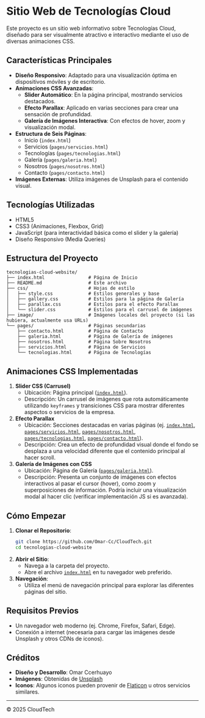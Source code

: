 # Sitio Web de Tecnologías Cloud

Este proyecto es un sitio web informativo sobre Tecnologías Cloud, diseñado para ser visualmente atractivo e interactivo mediante el uso de diversas animaciones CSS.

## Características Principales

*   **Diseño Responsivo**: Adaptado para una visualización óptima en dispositivos móviles y de escritorio.
*   **Animaciones CSS Avanzadas**:
    *   **Slider Automático**: En la página principal, mostrando servicios destacados.
    *   **Efecto Parallax**: Aplicado en varias secciones para crear una sensación de profundidad.
    *   **Galería de Imágenes Interactiva**: Con efectos de hover, zoom y visualización modal.
*   **Estructura de Seis Páginas**:
    *   Inicio (`index.html`)
    *   Servicios (`pages/servicios.html`)
    *   Tecnologías (`pages/tecnologias.html`)
    *   Galería (`pages/galeria.html`)
    *   Nosotros (`pages/nosotros.html`)
    *   Contacto (`pages/contacto.html`)
*   **Imágenes Externas**: Utiliza imágenes de Unsplash para el contenido visual.

## Tecnologías Utilizadas

*   HTML5
*   CSS3 (Animaciones, Flexbox, Grid)
*   JavaScript (para interactividad básica como el slider y la galería)
*   Diseño Responsivo (Media Queries)

## Estructura del Proyecto

```
tecnologias-cloud-website/
├── index.html                # Página de Inicio
├── README.md                 # Este archivo
├── css/                      # Hojas de estilo
│   ├── style.css             # Estilos generales y base
│   ├── gallery.css           # Estilos para la página de Galería
│   ├── parallax.css          # Estilos para el efecto Parallax
│   └── slider.css            # Estilos para el carrusel de imágenes
├── image/                    # Imágenes locales del proyecto (si las hubiera, actualmente usa URLs)
└── pages/                    # Páginas secundarias
    ├── contacto.html         # Página de Contacto
    ├── galeria.html          # Página de Galería de imágenes
    ├── nosotros.html         # Página Sobre Nosotros
    ├── servicios.html        # Página de Servicios
    └── tecnologias.html      # Página de Tecnologías
```

## Animaciones CSS Implementadas

1.  **Slider CSS (Carrusel)**
    *   Ubicación: Página principal ([`index.html`](index.html)).
    *   Descripción: Un carrusel de imágenes que rota automáticamente utilizando `keyframes` y transiciones CSS para mostrar diferentes aspectos o servicios de la empresa.
2.  **Efecto Parallax**
    *   Ubicación: Secciones destacadas en varias páginas (ej. [`index.html`](index.html), [`pages/servicios.html`](pages/servicios.html), [`pages/nosotros.html`](pages/nosotros.html), [`pages/tecnologias.html`](pages/tecnologias.html), [`pages/contacto.html`](pages/contacto.html)).
    *   Descripción: Crea un efecto de profundidad visual donde el fondo se desplaza a una velocidad diferente que el contenido principal al hacer scroll.
3.  **Galería de Imágenes con CSS**
    *   Ubicación: Página de Galería ([`pages/galeria.html`](pages/galeria.html)).
    *   Descripción: Presenta un conjunto de imágenes con efectos interactivos al pasar el cursor (hover), como zoom y superposiciones de información. Podría incluir una visualización modal al hacer clic (verificar implementación JS si es avanzada).

## Cómo Empezar

1.  **Clonar el Repositorio**:
    ```bash
    git clone https://github.com/Omar-Cc/CloudTech.git
    cd tecnologias-cloud-website
    ```
2.  **Abrir el Sitio**:
    *   Navega a la carpeta del proyecto.
    *   Abre el archivo [`index.html`](index.html) en tu navegador web preferido.
3.  **Navegación**:
    *   Utiliza el menú de navegación principal para explorar las diferentes páginas del sitio.

## Requisitos Previos

*   Un navegador web moderno (ej. Chrome, Firefox, Safari, Edge).
*   Conexión a internet (necesaria para cargar las imágenes desde Unsplash y otros CDNs de iconos).

## Créditos

*   **Diseño y Desarrollo**: Omar Ccerhuayo
*   **Imágenes**: Obtenidas de [Unsplash](https://unsplash.com/)
*   **Iconos**: Algunos iconos pueden provenir de [Flaticon](https://www.flaticon.com/) u otros servicios similares.

---

© 2025 CloudTech
